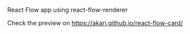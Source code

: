 React Flow app using react-flow-renderer

Check the preview on https://akarj.github.io/react-flow-card/
